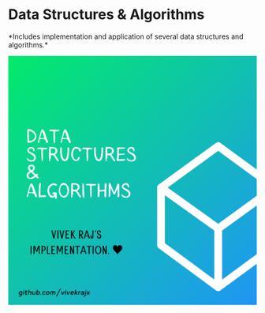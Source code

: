 <H1>Data Structures & Algorithms</H1>
*Includes implementation and application of several data structures and algorithms.*

![DSA](dsa.png)


